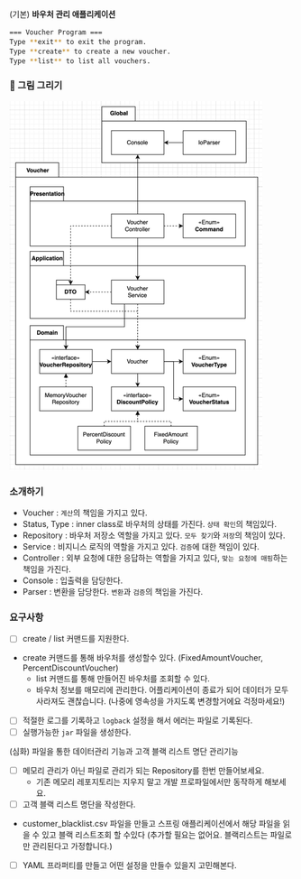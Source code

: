 (기본) **바우처 관리 애플리케이션**
   ```bash
   === Voucher Program ===
   Type **exit** to exit the program.
   Type **create** to create a new voucher.
   Type **list** to list all vouchers.
   ```

### 🎨 그림 그리기
![img.png](img.png)

### 소개하기
- Voucher : `계산`의 책임을 가지고 있다.
- Status, Type : inner class로 바우처의 상태를 가진다. `상태 확인`의 책임있다.
- Repository : 바우처 저장소 역할을 가지고 있다. `모두 찾기`와 `저장`의 책임이 있다.
- Service : 비지니스 로직의 역할을 가지고 있다. `검증`에 대한 책임이 있다.
- Controller : 외부 요청에 대한 응답하는 역할을 가지고 있다, `맞는 요청에 매핑`하는 책임을 가진다.
- Console : 입출력을 담당한다.
- Parser : 변환을 담당한다. `변환`과 `검증`의 책임을 가진다.

### 요구사항
- [ ]  create / list 커맨드를 지원한다.
  - create 커맨드를 통해 바우처를 생성할수 있다. (FixedAmountVoucher, PercentDiscountVoucher)
    - list 커맨드를 통해 만들어진 바우처를 조회할 수 있다.
    - 바우처 정보를 매모리에 관리한다. 어플리케이션이 종료가 되어 데이터가 모두 사라져도 괜찮습니다. (나중에 영속성을 가지도록 변경할거에요 걱정마세요!)
- [ ]  적절한 로그를 기록하고 `logback` 설정을 해서 에러는 파일로 기록된다.
- [ ]  실행가능한 `jar` 파일을 생성한다.

(심화) 파일을 통한 데이터관리 기능과 고객 블랙 리스트 명단 관리기능

- [ ]  메모리 관리가 아닌 파일로 관리가 되는 Repository를 한번 만들어보세요.
    - 기존 메모리 레포지토리는 지우지 말고 개발 프로파일에서만 동작하게 해보세요.
- [ ]  고객 블랙 리스트 명단을 작성한다.
- customer_blacklist.csv 파일을 만들고 스프링 애플리케이션에서 해당 파일을 읽을 수 있고 블랙 리스트조회 할 수있다 (추가할 필요는 없어요. 블랙리스트는 파일로만 관리된다고 가정합니다.)
- [ ]  YAML 프라퍼티를 만들고 어떤 설정을 만들수 있을지 고민해본다.
